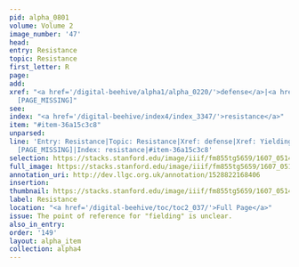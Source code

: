 ```yaml
---
pid: alpha_0801
volume: Volume 2
image_number: '47'
head:
entry: Resistance
topic: Resistance
first_letter: R
page:
add:
xref: "<a href='/digital-beehive/alpha1/alpha_0220/'>defense</a>|<a href='/digital-beehive/alpha5/alpha_1074/'>Yielding</a>|4640
  [PAGE_MISSING]"
see:
index: "<a href='/digital-beehive/index4/index_3347/'>resistance</a>"
item: "#item-36a15c3c8"
unparsed:
line: 'Entry: Resistance|Topic: Resistance|Xref: defense|Xref: Yielding|Xref: 4640
  [PAGE_MISSING]|Index: resistance|#item-36a15c3c8'
selection: https://stacks.stanford.edu/image/iiif/fm855tg5659/1607_0514/354,3942,2993,395/full/0/default.jpg
full_image: https://stacks.stanford.edu/image/iiif/fm855tg5659/1607_0514/full/full/0/default.jpg
annotation_uri: http://dev.llgc.org.uk/annotation/1528822168406
insertion:
thumbnail: https://stacks.stanford.edu/image/iiif/fm855tg5659/1607_0514/354,3942,600,180/250,/0/default.jpg
label: Resistance
location: "<a href='/digital-beehive/toc/toc2_037/'>Full Page</a>"
issue: The point of reference for "fielding" is unclear.
also_in_entry:
order: '149'
layout: alpha_item
collection: alpha4
---
```

